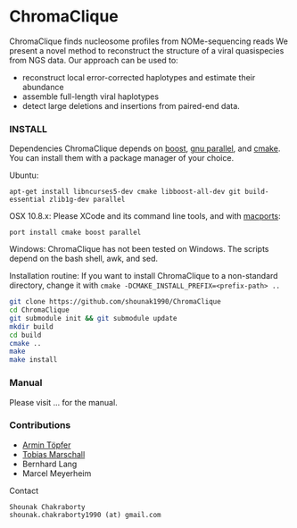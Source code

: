 # ChromaClique

ChromaClique finds nucleosome profiles from NOMe-sequencing reads
We present a novel method to reconstruct the structure of a viral quasispecies from NGS data.
Our approach can be used to:
 - reconstruct local error-corrected haplotypes and estimate their abundance
 - assemble full-length viral haplotypes
 - detect large deletions and insertions from paired-end data.


### INSTALL
Dependencies
ChromaClique depends on [boost](http://www.boost.org/), [gnu parallel](http://www.gnu.org/software/parallel/), and [cmake](http://www.cmake.org/). You can install them with a package manager of your choice.

Ubuntu:  
```
apt-get install libncurses5-dev cmake libboost-all-dev git build-essential zlib1g-dev parallel
```

OSX 10.8.x:
Please XCode and its command line tools, and with [macports](http://www.macports.org/):
```
port install cmake boost parallel
```

Windows:
ChromaClique has not been tested on Windows. The scripts depend on the bash shell, awk, and sed.  

Installation routine:
If you want to install ChromaClique to a non-standard directory, change it with `cmake -DCMAKE_INSTALL_PREFIX=<prefix-path> ..`
```bash
git clone https://github.com/shounak1990/ChromaClique
cd ChromaClique
git submodule init && git submodule update
mkdir build
cd build
cmake ..
make
make install
```
### Manual
Please visit ... for the manual.

### Contributions
 - [Armin Töpfer](http://www.armintoepfer.com)  
 - [Tobias Marschall](https://bioinf.mpi-inf.mpg.de/homepage/index.php?&account=marschal)
 - Bernhard Lang
 - Marcel Meyerheim

Contact
```
Shounak Chakraborty
shounak.chakraborty1990 (at) gmail.com
```
